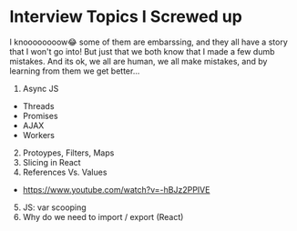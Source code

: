 # Interview Topics I Screwed up
I knoooooooow😂 some of them are embarssing, and they all have a story that I won't go into! But just that we both know that I made a few dumb mistakes. And its ok, we all are human, we all make mistakes, and by learning from them we get better...

1. Async JS
  - Threads
  - Promises
  - AJAX
  - Workers
2. Protoypes, Filters, Maps
3. Slicing in React
4. References Vs. Values
  - https://www.youtube.com/watch?v=-hBJz2PPIVE
5. JS: var scooping
6. Why do we need to import / export (React)
